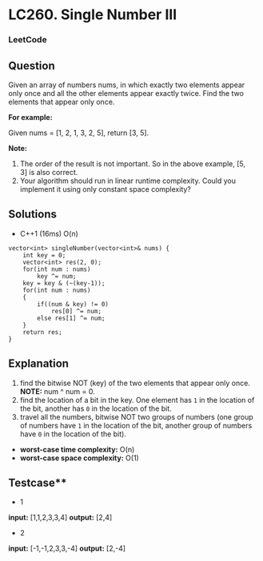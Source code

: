 # LC260. Single Number III

### LeetCode

## Question

Given an array of numbers nums, in which exactly two elements appear only once and all the other elements appear exactly twice. Find the two elements that appear only once.

**For example:**

Given nums = [1, 2, 1, 3, 2, 5], return [3, 5].

**Note:**

1. The order of the result is not important. So in the above example, [5, 3] is also correct.
2. Your algorithm should run in linear runtime complexity. Could you implement it using only constant space complexity?

## Solutions

* C++1 (16ms) O(n)
```
vector<int> singleNumber(vector<int>& nums) {
    int key = 0;
    vector<int> res(2, 0);
    for(int num : nums)
        key ^= num;
    key = key & (~(key-1));
    for(int num : nums)
    {
        if((num & key) != 0)
            res[0] ^= num;
        else res[1] ^= num;
    }
    return res;
}
```

## Explanation

1. find the bitwise NOT (key) of the two elements that appear only once. **NOTE:** num ^ num = 0.
2. find the location of a bit in the key. One element has `1` in the location of the bit, another has `0` in the location of the bit.
3. travel all the numbers, bitwise NOT two groups of numbers (one group of numbers have `1` in the location of the bit, another group of numbers have `0` in the location of the bit).

* **worst-case time complexity:** O(n)
* **worst-case space complexity:** O(1)

## Testcase**

* 1

**input:** [1,1,2,3,3,4]
**output:** [2,4]

* 2

**input:** [-1,-1,2,3,3,-4]
**output:** [2,-4]

